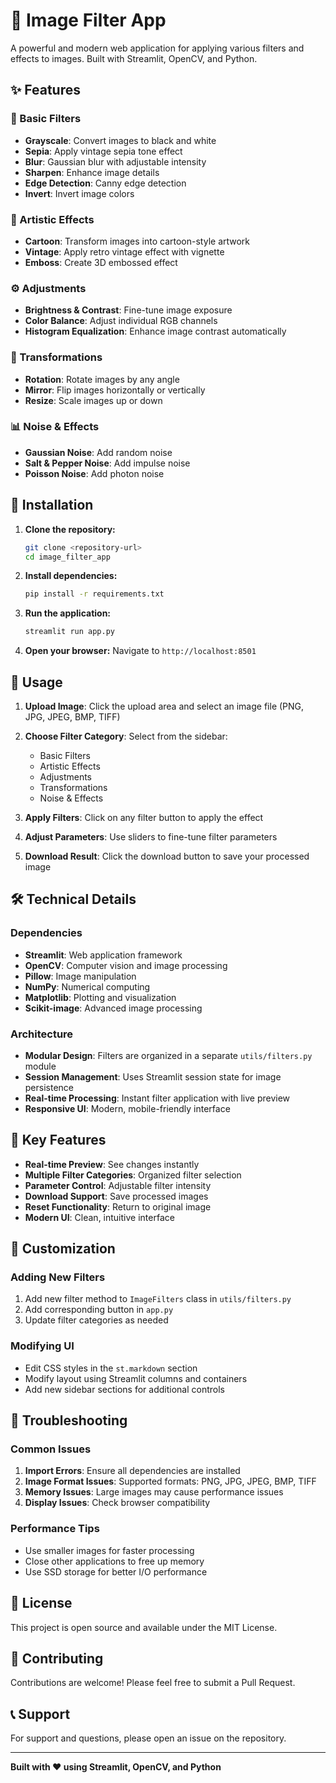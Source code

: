 # 🎨 Image Filter App

A powerful and modern web application for applying various filters and effects to images. Built with Streamlit, OpenCV, and Python.

## ✨ Features

### 🎯 Basic Filters
- **Grayscale**: Convert images to black and white
- **Sepia**: Apply vintage sepia tone effect
- **Blur**: Gaussian blur with adjustable intensity
- **Sharpen**: Enhance image details
- **Edge Detection**: Canny edge detection
- **Invert**: Invert image colors

### 🎨 Artistic Effects
- **Cartoon**: Transform images into cartoon-style artwork
- **Vintage**: Apply retro vintage effect with vignette
- **Emboss**: Create 3D embossed effect

### ⚙️ Adjustments
- **Brightness & Contrast**: Fine-tune image exposure
- **Color Balance**: Adjust individual RGB channels
- **Histogram Equalization**: Enhance image contrast automatically

### 🔄 Transformations
- **Rotation**: Rotate images by any angle
- **Mirror**: Flip images horizontally or vertically
- **Resize**: Scale images up or down

### 📊 Noise & Effects
- **Gaussian Noise**: Add random noise
- **Salt & Pepper Noise**: Add impulse noise
- **Poisson Noise**: Add photon noise

## 🚀 Installation

1. **Clone the repository:**
   ```bash
   git clone <repository-url>
   cd image_filter_app
   ```

2. **Install dependencies:**
   ```bash
   pip install -r requirements.txt
   ```

3. **Run the application:**
   ```bash
   streamlit run app.py
   ```

4. **Open your browser:**
   Navigate to `http://localhost:8501`

## 📖 Usage

1. **Upload Image**: Click the upload area and select an image file (PNG, JPG, JPEG, BMP, TIFF)

2. **Choose Filter Category**: Select from the sidebar:
   - Basic Filters
   - Artistic Effects
   - Adjustments
   - Transformations
   - Noise & Effects

3. **Apply Filters**: Click on any filter button to apply the effect

4. **Adjust Parameters**: Use sliders to fine-tune filter parameters

5. **Download Result**: Click the download button to save your processed image

## 🛠️ Technical Details

### Dependencies
- **Streamlit**: Web application framework
- **OpenCV**: Computer vision and image processing
- **Pillow**: Image manipulation
- **NumPy**: Numerical computing
- **Matplotlib**: Plotting and visualization
- **Scikit-image**: Advanced image processing

### Architecture
- **Modular Design**: Filters are organized in a separate `utils/filters.py` module
- **Session Management**: Uses Streamlit session state for image persistence
- **Real-time Processing**: Instant filter application with live preview
- **Responsive UI**: Modern, mobile-friendly interface

## 🎯 Key Features

- **Real-time Preview**: See changes instantly
- **Multiple Filter Categories**: Organized filter selection
- **Parameter Control**: Adjustable filter intensity
- **Download Support**: Save processed images
- **Reset Functionality**: Return to original image
- **Modern UI**: Clean, intuitive interface

## 🔧 Customization

### Adding New Filters
1. Add new filter method to `ImageFilters` class in `utils/filters.py`
2. Add corresponding button in `app.py`
3. Update filter categories as needed

### Modifying UI
- Edit CSS styles in the `st.markdown` section
- Modify layout using Streamlit columns and containers
- Add new sidebar sections for additional controls

## 🐛 Troubleshooting

### Common Issues
1. **Import Errors**: Ensure all dependencies are installed
2. **Image Format Issues**: Supported formats: PNG, JPG, JPEG, BMP, TIFF
3. **Memory Issues**: Large images may cause performance issues
4. **Display Issues**: Check browser compatibility

### Performance Tips
- Use smaller images for faster processing
- Close other applications to free up memory
- Use SSD storage for better I/O performance

## 📝 License

This project is open source and available under the MIT License.

## 🤝 Contributing

Contributions are welcome! Please feel free to submit a Pull Request.

## 📞 Support

For support and questions, please open an issue on the repository.

---

**Built with ❤️ using Streamlit, OpenCV, and Python** 